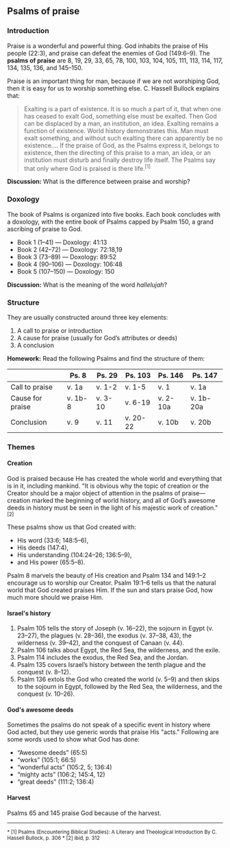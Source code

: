 ## Psalms of praise

### Introduction

Praise is a wonderful and powerful thing. God inhabits the praise of His people (22:3), and praise can defeat the enemies of God (149:6–9). The **psalms of praise** are 8, 19, 29, 33, 65, 78, 100, 103, 104, 105, 111, 113, 114, 117, 134, 135, 136, and 145–150.

Praise is an important thing for man, because if we are not worshiping God, then it is easy for us to worship something else. C. Hassell Bullock explains that:

> Exalting is a part of existence. It is so much a part of it, that when one has ceased to exalt God, something else must be exalted. Then God can be displaced by a man, an institution, an idea. Exalting remains a function of existence. World history demonstrates this. Man must exalt something, and without such exalting there can apparently be no existence.... If the praise of God, as the Psalms express it, belongs to existence, then the directing of this praise to a man, an idea, or an institution must disturb and finally destroy life itself. The Psalms say that only where God is praised is there life.<sup>[1]</sup>

**Discussion:** What is the difference between praise and worship?

### Doxology

The book of Psalms is organized into five books. Each book concludes with a doxology, with the entire book of Psalms capped by Psalm 150, a grand ascribing of praise to God.

* Book 1 (1–41) — Doxology: 41:13 
* Book 2 (42–72) — Doxology: 72:18,19 
* Book 3 (73–89) — Doxology: 89:52
* Book 4 (90–106) — Doxology: 106:48
* Book 5 (107–150) — Doxology: 150

**Discussion:** What is the meaning of the word _hallelujah_?

### Structure

They are usually constructed around three key elements: 

1. A call to praise or introduction
2. A cause for praise (usually for God’s attributes or deeds)
3. A conclusion

**Homework:** Read the following Psalms and find the structure of them:

|                  | Ps. 8    | Ps. 29   | Ps. 103   | Ps. 146   | Ps. 147    |
|------------------|----------|----------|-----------|-----------|------------|
| Call to praise   | v. 1a   |<span class='teacher'>v. 1-2</span>|<span class='teacher'>v. 1-5</span>|<span class='teacher'>v. 1</span>|<span class='teacher'>v. 1a</span>|
| Cause for praise | v. 1b-8 |<span class='teacher'>v. 3-10</span>|<span class='teacher'>v. 6-19</span>|<span class='teacher'>v. 2-10a</span>|<span>v. 1b-20a</span>|
| Conclusion       | v. 9    |<span class='teacher'>v. 11</span>|<span class='teacher'>v. 20-22</span>|<span class='teacher'>v. 10b</span>|<span class='teacher'>v. 20b</span>|

### Themes

#### Creation

God is praised because He has created the whole world and everything that is in it, including mankind. "It is obvious why the topic of creation or the Creator should be a major object of attention in the psalms of praise—creation marked the beginning of world history, and all of God’s awesome deeds in history must be seen in the light of his majestic work of creation."<sup>[2]</sup> 

These psalms show us that God created with: 

* His word (33:6; 148:5–6), 
* His deeds (147:4), 
* His understanding (104:24–26; 136:5–9), 
* and His power (65:5–8).

Psalm 8 marvels the beauty of His creation and Psalm 134 and 149:1–2 encourage us to worship our Creator. Psalm 19:1–6 tells us that the natural world that God created praises Him. If the sun and stars praise God, how much more should we praise Him.

#### Israel's history

1. Psalm 105 tells the story of Joseph (v. 16–22), the sojourn in Egypt (v. 23–27), the plagues (v. 28–36), the exodus (v. 37–38, 43), the wilderness (v. 39–42), and the conquest of Canaan (v. 44). 
2. Psalm 106 talks about Egypt, the Red Sea, the wilderness, and the exile. 
3. Psalm 114 includes the exodus, the Red Sea, and the Jordan. 
4. Psalm 135 covers Israel’s history between the tenth plague and the conquest (v. 8–12). 
5. Psalm 136 extols the God who created the world (v. 5–9) and then skips to the sojourn in Egypt, followed by the Red Sea, the wilderness, and the conquest (v. 10–26).

#### God's awesome deeds

Sometimes the psalms do not speak of a specific event in history where God acted, but they use generic words that praise His "acts." Following are some words used to show what God has done:

* “Awesome deeds” (65:5)
* “works” (105:1; 66:5)
* “wonderful acts” (105:2, 5; 136:4)
* “mighty acts” (106:2; 145:4, 12)
* “great deeds” (111:2; 136:4)

#### Harvest

Psalms 65 and 145 praise God because of the harvest.

<hr />

<small>
* [1] Psalms (Encountering Biblical Studies): A Literary and Theological Introduction By C. Hassell Bullock, p. 306
* [2] ibid, p. 312
</small>

<!-- It is difficult to identify the life situation of these psalms. Some may have been written specifically for temple worship (for example, Ps 136), while others were personal expressions of gratitude for God’s mighty deeds and goodness (perhaps Ps 8), and later incorporated in temple worship, if they were incorporated at all. We should not assume that all of the psalms were used in the temple. In a sense the psalms were the “hymnbook” of the temple, but not in the sense that a modern hymnbook is written for the express purpose of worship in the church. The Psalter was a book of corporate and private worship. The psalms were written both for private and public use, and psalms in each category moved in the other direction, from private to public, and from public to private. ---Encountering the Bible, p. 309-->

<!--"Hans-Joachim Kraus... gives a helpful breakdown of the psalms of praise. His list is the following: Psalms 8, 19A, 29, 33, 47, 65, 66A, 68, 93, 96, 97, 98, 99, 100, 104, 105, 106, 111, 113, 114, 117, 134, 135, 136, 145, 146, 147, 148, 149, 150. They fall into two divisions": 

1. those hymns that can be differentiated by form-critical methods:
	1. The imperative hymn, modeled on that of Exodus 15:21. The reason for praising is characteristically introduced by the word “because” (Hebrew ki). These include Psalms 96, 98, 100, and 136. 
	2. The participial hymn, which has its examples in Isaiah 40–55. 
	3. The hymn of the individual, examples of which are Psalms 8 and 104. 
2. those hymns that must be differentiated by theme rather than form: 
	1. Psalms of praise of the Creator: Psalms 8, 19A, 33, 104, and 136. 
	2. Psalms of Yahweh as king: Psalms 47, 93, 96, 97, 98, and 99. 
	3. Harvest psalms: Psalms 65 and 145. 
	4. Historical psalms: Psalms 105; 106; 114; 135; 136. 
	5. Entrance psalms: Psalms 24, 95, and 100.<sup>[2]</sup>-->

